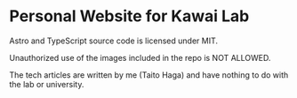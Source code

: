 # Personal Website for Kawai Lab

Astro and TypeScript source code is licensed under MIT.

Unauthorized use of the images included in the repo is NOT ALLOWED.

The tech articles are written by me (Taito Haga) and have nothing to do with the lab or university.
